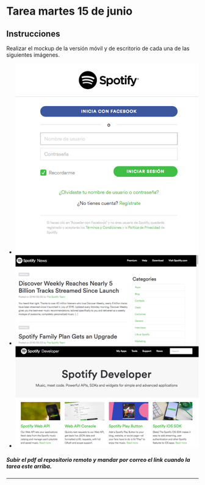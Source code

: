 Tarea martes 15 de junio
=
Instrucciones
-
Realizar el mockup de la versión móvil y de escritorio de cada una de las siguientes imágenes.


* ![tarea 1](https://raw.githubusercontent.com/PROTECO/cursoweb_junio2016/master/dist/t-1.jpg)
* ![tarea 2](https://raw.githubusercontent.com/PROTECO/cursoweb_junio2016/master/dist/t-2.jpg)
* ![tarea 3](https://raw.githubusercontent.com/PROTECO/cursoweb_junio2016/master/dist/t-3.jpg)

##### Subir **el pdf** al repositorio remoto y mandar por correo el link cuando la tarea este arriba.

---